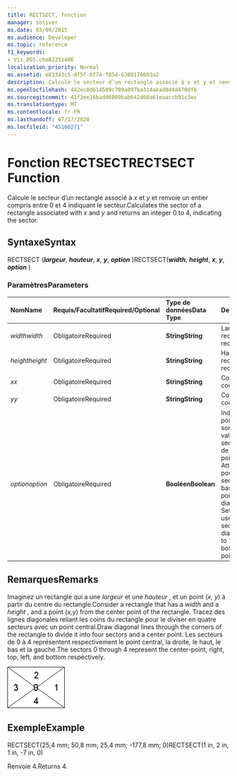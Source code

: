 ```yaml
---
title: RECTSECT, fonction
manager: soliver
ms.date: 03/09/2015
ms.audience: Developer
ms.topic: reference
f1_keywords:
- Vis_DSS.chm82251486
localization_priority: Normal
ms.assetid: e83343c5-df5f-bf74-f854-6380176693a2
description: Calcule le secteur d’un rectangle associé à x et y et renvoie un entier compris entre 0 et 4 indiquant le secteur.
ms.openlocfilehash: 442ec0d614589c709a097ba314abad044d470df6
ms.sourcegitcommit: 41f2ee16badd6009bab642d68a61eaaccb91c3ec
ms.translationtype: MT
ms.contentlocale: fr-FR
ms.lasthandoff: 07/17/2020
ms.locfileid: "45160271"
---
```

# <a name="rectsect-function"></a><span data-ttu-id="de2ca-103">Fonction RECTSECT</span><span class="sxs-lookup"><span data-stu-id="de2ca-103">RECTSECT Function</span></span>

<span data-ttu-id="de2ca-104">Calcule le secteur d’un rectangle associé à *x* et *y* et renvoie un entier compris entre 0 et 4 indiquant le secteur.</span><span class="sxs-lookup"><span data-stu-id="de2ca-104">Calculates the sector of a rectangle associated with  *x*  and  *y*  and returns an integer 0 to 4, indicating the sector.</span></span> 
  
## <a name="syntax"></a><span data-ttu-id="de2ca-105">Syntaxe</span><span class="sxs-lookup"><span data-stu-id="de2ca-105">Syntax</span></span>

<span data-ttu-id="de2ca-106">RECTSECT (***largeur***, ***hauteur***, ***x***, ***y***, ***option*** )</span><span class="sxs-lookup"><span data-stu-id="de2ca-106">RECTSECT(***width***, ***height***, ***x***, ***y***, ***option*** )</span></span> 
  
### <a name="parameters"></a><span data-ttu-id="de2ca-107">Paramètres</span><span class="sxs-lookup"><span data-stu-id="de2ca-107">Parameters</span></span>

|<span data-ttu-id="de2ca-108">**Nom**</span><span class="sxs-lookup"><span data-stu-id="de2ca-108">**Name**</span></span>|<span data-ttu-id="de2ca-109">**Requis/Facultatif**</span><span class="sxs-lookup"><span data-stu-id="de2ca-109">**Required/Optional**</span></span>|<span data-ttu-id="de2ca-110">**Type de données**</span><span class="sxs-lookup"><span data-stu-id="de2ca-110">**Data Type**</span></span>|<span data-ttu-id="de2ca-111">**Description**</span><span class="sxs-lookup"><span data-stu-id="de2ca-111">**Description**</span></span>|
|:-----|:-----|:-----|:-----|
| <span data-ttu-id="de2ca-112">_width_</span><span class="sxs-lookup"><span data-stu-id="de2ca-112">_width_</span></span> <br/> |<span data-ttu-id="de2ca-113">Obligatoire</span><span class="sxs-lookup"><span data-stu-id="de2ca-113">Required</span></span>  <br/> |<span data-ttu-id="de2ca-114">**String**</span><span class="sxs-lookup"><span data-stu-id="de2ca-114">**String**</span></span> <br/> |<span data-ttu-id="de2ca-115">Largeur du rectangle.</span><span class="sxs-lookup"><span data-stu-id="de2ca-115">Width of the rectangle.</span></span>  <br/> |
| <span data-ttu-id="de2ca-116">_height_</span><span class="sxs-lookup"><span data-stu-id="de2ca-116">_height_</span></span> <br/> |<span data-ttu-id="de2ca-117">Obligatoire</span><span class="sxs-lookup"><span data-stu-id="de2ca-117">Required</span></span>  <br/> |<span data-ttu-id="de2ca-118">**String**</span><span class="sxs-lookup"><span data-stu-id="de2ca-118">**String**</span></span> <br/> |<span data-ttu-id="de2ca-119">Hauteur du rectangle.</span><span class="sxs-lookup"><span data-stu-id="de2ca-119">Height of the rectangle.</span></span>  <br/> |
| <span data-ttu-id="de2ca-120">_x_</span><span class="sxs-lookup"><span data-stu-id="de2ca-120">_x_</span></span> <br/> |<span data-ttu-id="de2ca-121">Obligatoire</span><span class="sxs-lookup"><span data-stu-id="de2ca-121">Required</span></span>  <br/> |<span data-ttu-id="de2ca-122">**String**</span><span class="sxs-lookup"><span data-stu-id="de2ca-122">**String**</span></span> <br/> |<span data-ttu-id="de2ca-123">Coordonnée x.</span><span class="sxs-lookup"><span data-stu-id="de2ca-123">An x-coordinate.</span></span>  <br/> |
| <span data-ttu-id="de2ca-124">_y_</span><span class="sxs-lookup"><span data-stu-id="de2ca-124">_y_</span></span> <br/> |<span data-ttu-id="de2ca-125">Obligatoire</span><span class="sxs-lookup"><span data-stu-id="de2ca-125">Required</span></span>  <br/> |<span data-ttu-id="de2ca-126">**String**</span><span class="sxs-lookup"><span data-stu-id="de2ca-126">**String**</span></span> <br/> |<span data-ttu-id="de2ca-127">Coordonnée y.</span><span class="sxs-lookup"><span data-stu-id="de2ca-127">A y-coordinate.</span></span>  <br/> |
| <span data-ttu-id="de2ca-128">_option_</span><span class="sxs-lookup"><span data-stu-id="de2ca-128">_option_</span></span> <br/> |<span data-ttu-id="de2ca-129">Obligatoire</span><span class="sxs-lookup"><span data-stu-id="de2ca-129">Required</span></span>  <br/> |<span data-ttu-id="de2ca-130">**Booléen**</span><span class="sxs-lookup"><span data-stu-id="de2ca-130">**Boolean**</span></span> <br/> |<span data-ttu-id="de2ca-p101">Indique comment les points des diagonales sont traités. Attribuez la valeur 0 pour utiliser les secteurs de gauche et de droite pour les points d’une diagonale. Attribuez la valeur 1 pour utiliser les secteurs du haut et du bas.</span><span class="sxs-lookup"><span data-stu-id="de2ca-p101">Specifies how points that fall on the diagonals are treated. Set the value to 0 to use the left and right sectors for points on a diagonal. Set the value to 1 to use the top and bottom sectors for points on a diagonal.</span></span>  <br/> |
   
## <a name="remarks"></a><span data-ttu-id="de2ca-134">Remarques</span><span class="sxs-lookup"><span data-stu-id="de2ca-134">Remarks</span></span>

<span data-ttu-id="de2ca-135">Imaginez un rectangle qui a une *largeur* et une *hauteur* , et un point (*x, y*) à partir du centre du rectangle.</span><span class="sxs-lookup"><span data-stu-id="de2ca-135">Consider a rectangle that has a  *width*  and a  *height*  , and a point (*x,y*) from the center point of the rectangle.</span></span> <span data-ttu-id="de2ca-136">Tracez des lignes diagonales reliant les coins du rectangle pour le diviser en quatre secteurs avec un point central.</span><span class="sxs-lookup"><span data-stu-id="de2ca-136">Draw diagonal lines through the corners of the rectangle to divide it into four sectors and a center point.</span></span> <span data-ttu-id="de2ca-137">Les secteurs de 0 à 4 représentent respectivement le point central, la droite, le haut, le bas et la gauche.</span><span class="sxs-lookup"><span data-stu-id="de2ca-137">The sectors 0 through 4 represent the center-point, right, top, left, and bottom respectively.</span></span> 
  
![Les secteurs 0 à 4 représentent respectivement le point central, droit, supérieur, gauche et inférieur](media/ShpSheetRef_CA_03_ZA07645862.gif)
  
## <a name="example"></a><span data-ttu-id="de2ca-139">Exemple</span><span class="sxs-lookup"><span data-stu-id="de2ca-139">Example</span></span>

<span data-ttu-id="de2ca-140">RECTSECT(25,4 mm; 50,8 mm; 25,4 mm; -177,8 mm; 0)</span><span class="sxs-lookup"><span data-stu-id="de2ca-140">RECTSECT(1 in, 2 in, 1 in, -7 in, 0)</span></span> 
  
<span data-ttu-id="de2ca-141">Renvoie 4.</span><span class="sxs-lookup"><span data-stu-id="de2ca-141">Returns 4.</span></span> 
  

